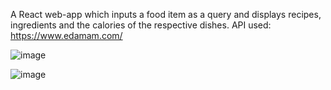 A React web-app which inputs a food item as a query and displays recipes, ingredients and the calories of the
respective dishes.
API used: https://www.edamam.com/

![image](https://user-images.githubusercontent.com/80414508/175982977-773e855b-5bce-4e00-b934-b9eb08dca54f.png)

![image](https://user-images.githubusercontent.com/80414508/175982795-d56d5277-9322-4bd4-ba87-1767aeb3143f.png)
